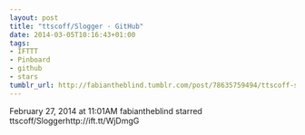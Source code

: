 ```yaml
---
layout: post
title: "ttscoff/Slogger · GitHub"
date: 2014-03-05T10:16:43+01:00
tags:
- IFTTT
- Pinboard
- github
- stars
tumblr_url: http://fabiantheblind.tumblr.com/post/78635759494/ttscoff-slogger-github
---
```

February 27, 2014 at 11:01AM
fabiantheblind starred ttscoff/Sloggerhttp://ift.tt/WjDmgG
